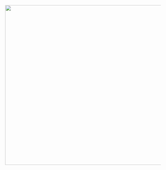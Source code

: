 <img src="https://github.com/CuriosityDS/More-gifs/blob/Anime-gifs/Nao%20Tomori/anime_Nao%20Tomori.gif" height="516"/>
